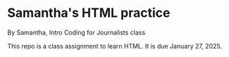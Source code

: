 # Samantha's HTML practice

By Samantha, Intro Coding for Journalists class

This repo is a class assignment to learn HTML. It is due January 27, 2025.